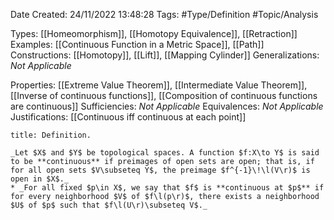 <div class="topSpace"></div>

Date Created: 24/11/2022 13:48:28
Tags: #Type/Definition #Topic/Analysis

Types: [[Homeomorphism]], [[Homotopy Equivalence]], [[Retraction]]
Examples: [[Continuous Function in a Metric Space]], [[Path]]
Constructions: [[Homotopy]], [[Lift]], [[Mapping Cylinder]]
Generalizations: _Not Applicable_

Properties: [[Extreme Value Theorem]], [[Intermediate Value Theorem]], [[Inverse of continuous functions]], [[Composition of continuous functions are continuous]]
Sufficiencies: _Not Applicable_
Equivalences: _Not Applicable_
Justifications: [[Continuous iff continuous at each point]]

``` ad-Definition
title: Definition.

_Let $X$ and $Y$ be topological spaces. A function $f:X\to Y$ is said to be **continuous** if preimages of open sets are open; that is, if for all open sets $V\subseteq Y$, the preimage $f^{-1}\!\l(V\r)$ is open in $X$._
* _For all fixed $p\in X$, we say that $f$ is **continuous at $p$** if for every neighborhood $V$ of $f\l(p\r)$, there exists a neighborhood $U$ of $p$ such that $f\l(U\r)\subseteq V$._

```
